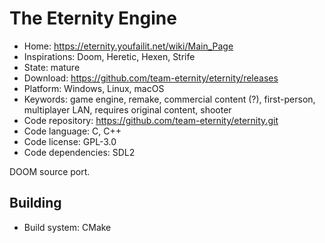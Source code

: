 # The Eternity Engine

- Home: https://eternity.youfailit.net/wiki/Main_Page
- Inspirations: Doom, Heretic, Hexen, Strife
- State: mature
- Download: https://github.com/team-eternity/eternity/releases
- Platform: Windows, Linux, macOS
- Keywords: game engine, remake, commercial content (?), first-person, multiplayer LAN, requires original content, shooter
- Code repository: https://github.com/team-eternity/eternity.git
- Code language: C, C++
- Code license: GPL-3.0
- Code dependencies: SDL2

DOOM source port.

## Building

- Build system: CMake
